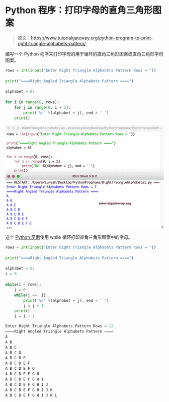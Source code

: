 # Python 程序：打印字母的直角三角形图案

> 原文：<https://www.tutorialgateway.org/python-program-to-print-right-triangle-alphabets-pattern/>

编写一个 Python 程序来打印字母的用于循环的直角三角形图案或直角三角形字母图案。

```py
rows = int(input("Enter Right Triangle Alphabets Pattern Rows = "))

print("====Right Angled Triangle Alphabets Pattern ====")

alphabet = 65

for i in range(0, rows):   
    for j in range(0, i + 1):
        print('%c' %(alphabet + j), end = ' ')
    print()
```

![Python Program to Print Right Triangle Alphabets Pattern](img/647a654a0b548ab3a20fd1b480a31240.png)

这个 [Python 示例](https://www.tutorialgateway.org/python-programming-examples/)使用 while 循环打印直角三角形图案中的字母。

```py
rows = int(input("Enter Right Triangle Alphabets Pattern Rows = "))

print("====Right Angled Triangle Alphabets Pattern ====")

alphabet = 65
i = 0

while(i < rows):
    j = 0
    while(j <=  i):
        print('%c' %(alphabet + j), end = ' ')
        j = j + 1
    print()
    i = i + 1
```

```py
Enter Right Triangle Alphabets Pattern Rows = 12
====Right Angled Triangle Alphabets Pattern ====
A 
A B 
A B C 
A B C D 
A B C D E 
A B C D E F 
A B C D E F G 
A B C D E F G H 
A B C D E F G H I 
A B C D E F G H I J 
A B C D E F G H I J K 
A B C D E F G H I J K L
```